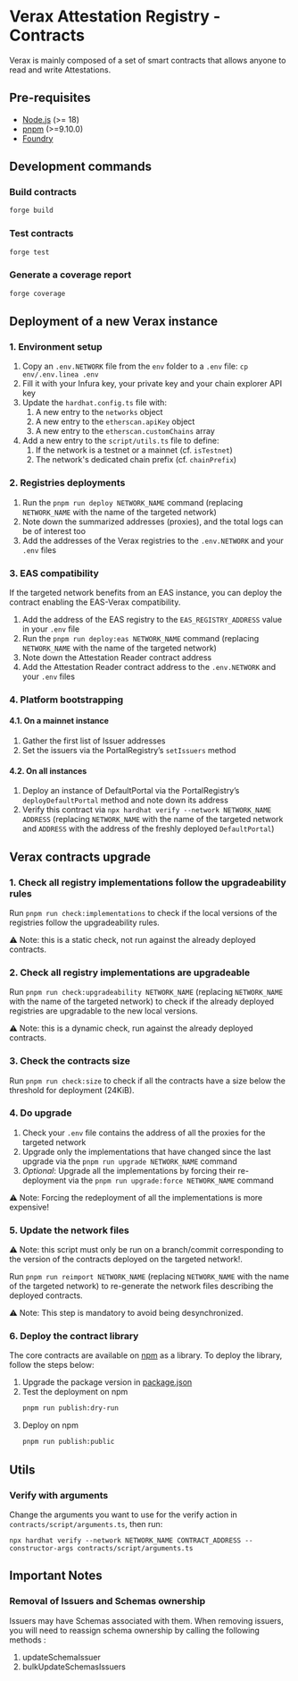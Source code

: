 # Verax Attestation Registry - Contracts

Verax is mainly composed of a set of smart contracts that allows anyone to read and write Attestations.

## Pre-requisites

- [Node.js](https://nodejs.org/en/) (>= 18)
- [pnpm](https://pnpm.io/installation) (>=9.10.0)
- [Foundry](https://book.getfoundry.sh/getting-started/installation)

## Development commands

### Build contracts

```bash
forge build
```

### Test contracts

```bash
forge test
```

### Generate a coverage report

```bash
forge coverage
```

## Deployment of a new Verax instance

### 1. Environment setup

1. Copy an `.env.NETWORK` file from the `env` folder to a `.env` file: `cp env/.env.linea .env`
2. Fill it with your Infura key, your private key and your chain explorer API key
3. Update the `hardhat.config.ts` file with:
   1. A new entry to the `networks` object
   2. A new entry to the `etherscan.apiKey` object
   3. A new entry to the `etherscan.customChains` array
4. Add a new entry to the `script/utils.ts` file to define:
   1. If the network is a testnet or a mainnet (cf. `isTestnet`)
   2. The network's dedicated chain prefix (cf. `chainPrefix`)

### 2. Registries deployments

1. Run the `pnpm run deploy NETWORK_NAME` command (replacing `NETWORK_NAME` with the name of the targeted network)
2. Note down the summarized addresses (proxies), and the total logs can be of interest too
3. Add the addresses of the Verax registries to the `.env.NETWORK` and your `.env` files

### 3. EAS compatibility

If the targeted network benefits from an EAS instance, you can deploy the contract enabling the EAS-Verax compatibility.

1. Add the address of the EAS registry to the `EAS_REGISTRY_ADDRESS` value in your `.env` file
2. Run the `pnpm run deploy:eas NETWORK_NAME` command (replacing `NETWORK_NAME` with the name of the targeted network)
3. Note down the Attestation Reader contract address
4. Add the Attestation Reader contract address to the `.env.NETWORK` and your `.env` files

### 4. Platform bootstrapping

#### 4.1. On a mainnet instance

1. Gather the first list of Issuer addresses
2. Set the issuers via the PortalRegistry’s `setIssuers` method

#### 4.2. On all instances

1. Deploy an instance of DefaultPortal via the PortalRegistry’s `deployDefaultPortal` method and note down its address
2. Verify this contract via `npx hardhat verify --network NETWORK_NAME ADDRESS` (replacing `NETWORK_NAME` with the name
   of the targeted network and `ADDRESS` with the address of the freshly deployed `DefaultPortal`)

## Verax contracts upgrade

### 1. Check all registry implementations follow the upgradeability rules

Run `pnpm run check:implementations` to check if the local versions of the registries follow the upgradeability rules.

:warning: Note: this is a static check, not run against the already deployed contracts.

### 2. Check all registry implementations are upgradeable

Run `pnpm run check:upgradeability NETWORK_NAME` (replacing `NETWORK_NAME` with the name of the targeted network) to
check if the already deployed registries are upgradable to the new local versions.

:warning: Note: this is a dynamic check, run against the already deployed contracts.

### 3. Check the contracts size

Run `pnpm run check:size` to check if all the contracts have a size below the threshold for deployment (24KiB).

### 4. Do upgrade

1. Check your `.env` file contains the address of all the proxies for the targeted network
2. Upgrade only the implementations that have changed since the last upgrade via the `pnpm run upgrade NETWORK_NAME`
   command
3. _Optional_: Upgrade all the implementations by forcing their re-deployment via the
   `pnpm run upgrade:force NETWORK_NAME` command

:warning: Note: Forcing the redeployment of all the implementations is more expensive!

### 5. Update the network files

:warning: Note: this script must only be run on a branch/commit corresponding to the version of the contracts deployed
on the targeted network!.

Run `pnpm run reimport NETWORK_NAME` (replacing `NETWORK_NAME` with the name of the targeted network) to re-generate the
network files describing the deployed contracts.

:warning: Note: This step is mandatory to avoid being desynchronized.

### 6. Deploy the contract library

The core contracts are available on [npm](https://www.npmjs.com/package/@verax-attestation-registry/verax-contracts) as
a library. To deploy the library, follow the steps below:

1. Upgrade the package version in [package.json](./package.json)
2. Test the deployment on npm
   ```bash
   pnpm run publish:dry-run
   ```
3. Deploy on npm
   ```bash
   pnpm run publish:public
   ```

## Utils

### Verify with arguments

Change the arguments you want to use for the verify action in `contracts/script/arguments.ts`, then run:

```
npx hardhat verify --network NETWORK_NAME CONTRACT_ADDRESS --constructor-args contracts/script/arguments.ts
```

## Important Notes

### Removal of Issuers and Schemas ownership

Issuers may have Schemas associated with them. When removing issuers, you will need to reassign schema ownership by
calling the following methods :

1. updateSchemaIssuer
2. bulkUpdateSchemasIssuers
